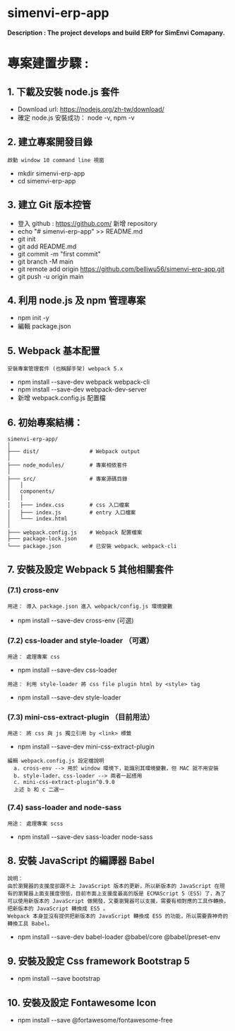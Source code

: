# simenvi-erp-app
**Description : The project develops and build ERP for SimEnvi Comapany.**

# 專案建置步驟 :

## 1. 下載及安裝 node.js 套件
- Download url: https://nodejs.org/zh-tw/download/ 
- 確定 node.js 安裝成功： node -v, npm -v 

## 2. 建立專案開發目錄
`啟動 window 10 command line 視窗`
- mkdir simenvi-erp-app
- cd simenvi-erp-app

## 3. 建立 Git 版本控管
- 登入 github : https://github.com/ 新增 repository 
- echo "# simenvi-erp-app" >> README.md
- git init
- git add README.md
- git commit -m "first commit"
- git branch -M main
- git remote add origin https://github.com/belliwu56/simenvi-erp-app.git
- git push -u origin main

## 4. 利用 node.js 及 npm 管理專案
- npm init -y
- 編輯 package.json

## 5. Webpack 基本配置
`安裝專案管理套件 (也稱腳手架) webpack 5.x`
- npm install --save-dev webpack webpack-cli
- npm install --save-dev webpack-dev-server
- 新增 webpack.config.js 配置檔

## 6. 初始專案結構：
```
simenvi-erp-app/
│
├─── dist/                # Webpack output
│
├─── node_modules/        # 專案相依套件
│
├─── src/                 # 專案源碼目錄 
│   │
│   components/
│   │
│   ├─── index.css        # css 入口檔案
│   ├─── index.js         # entry 入口檔案
│   └─── index.html  
│
├─── webpack.config.js    # Webpack 配置檔案
├─── package-lock.json
└─── package.json         # 已安裝 webpack、webpack-cli
``` 
## 7. 安裝及設定 Webpack 5 其他相關套件
### (7.1) cross-env
`用途： 導入 package.json 進入 webpack/config.js 環境變數`
- npm install --save-dev cross-env (可選)
### (7.2) css-loader and style-loader （可選）
`用途： 處理專案 css`
- npm install --save-dev css-loader

`用途： 利用 style-loader 將 css file plugin html by <style> tag` 
- npm install --save-dev style-loader
### (7.3) mini-css-extract-plugin （目前用法）
`用途： 將 css 與 js 獨立引用 by <link> 標籤`
- npm install --save-dev mini-css-extract-plugin
```
編輯 webpack.config.js 設定檔說明  
  a. cross-env --> 用於 window 環境下，能識別其環境變數，但 MAC 就不用安裝
  b. style-lader、css-loader --> 兩者一起搭用
  c. mini-css-extract-plugin^0.9.0
  上述 b 和 c 二選一
``` 
### (7.4) sass-loader and node-sass
`用途： 處理專案 scss`
- npm install --save-dev sass-loader node-sass

## 8. 安裝 JavaScript 的編譯器 Babel
```
說明：
由於瀏覽器的支援度卻跟不上 JavaScript 版本的更新，所以新版本的 JavaScript 在現有的瀏覽器上面支援度很低，目前市面上支援度最高的版是 ECMAScript 5（ES5）了，為了可以使用新版本的 JavaScript 做開發，又要瀏覽器可以支援，需要有相對應的工具作轉換，把新版本的 JavaScript 轉換成 ES5 。
Webpack 本身並沒有提供把新版本的 JavaScript 轉換成 ES5 的功能，所以需要靠神奇的轉換工具 Babel。
```
- npm install --save-dev babel-loader @babel/core @babel/preset-env

## 9. 安裝及設定 Css framework Bootstrap 5
- npm install --save bootstrap

## 10. 安裝及設定 Fontawesome Icon 
- npm install --save @fortawesome/fontawesome-free
 
